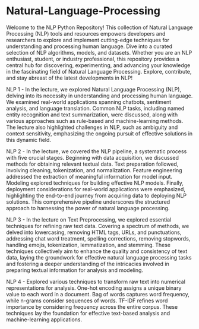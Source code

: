 # Natural-Language-Processing

Welcome to the NLP Python Repository! This collection of Natural Language Processing (NLP) tools and resources empowers developers and researchers to explore and implement cutting-edge techniques for understanding and processing human language. Dive into a curated selection of NLP algorithms, models, and datasets. Whether you are an NLP enthusiast, student, or industry professional, this repository provides a central hub for discovering, experimenting, and advancing your knowledge in the fascinating field of Natural Language Processing. Explore, contribute, and stay abreast of the latest developments in NLP!

NLP 1 - In the lecture, we explored Natural Language Processing (NLP), delving into its necessity in understanding and processing human language. We examined real-world applications spanning chatbots, sentiment analysis, and language translation. Common NLP tasks, including named entity recognition and text summarization, were discussed, along with various approaches such as rule-based and machine-learning methods. The lecture also highlighted challenges in NLP, such as ambiguity and context sensitivity, emphasizing the ongoing pursuit of effective solutions in this dynamic field.

NLP 2 - In the lecture, we covered the NLP pipeline, a systematic process with five crucial stages. Beginning with data acquisition, we discussed methods for obtaining relevant textual data. Text preparation followed, involving cleaning, tokenization, and normalization. Feature engineering addressed the extraction of meaningful information for model input. Modeling explored techniques for building effective NLP models. Finally, deployment considerations for real-world applications were emphasized, highlighting the end-to-end journey from acquiring data to deploying NLP solutions. This comprehensive pipeline underscores the structured approach to harnessing the power of natural language processing.

NLP 3 - In the lecture on Text Preprocessing, we explored essential techniques for refining raw text data. Covering a spectrum of methods, we delved into lowercasing, removing HTML tags, URLs, and punctuations, addressing chat word treatment, spelling corrections, removing stopwords, handling emojis, tokenization, lemmatization, and stemming. These techniques collectively aim to enhance the quality and consistency of text data, laying the groundwork for effective natural language processing tasks and fostering a deeper understanding of the intricacies involved in preparing textual information for analysis and modeling.

NLP 4 - Explored various techniques to transform raw text into numerical representations for analysis. One-hot encoding assigns a unique binary value to each word in a document. Bag of words captures word frequency, while n-grams consider sequences of words. TF-IDF refines word importance by considering frequency across the entire corpus. These techniques lay the foundation for effective text-based analysis and machine-learning applications.
